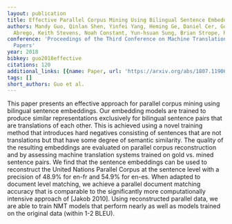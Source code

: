 ```yaml
---
layout: publication
title: Effective Parallel Corpus Mining Using Bilingual Sentence Embeddings
authors: Mandy Guo, Qinlan Shen, Yinfei Yang, Heming Ge, Daniel Cer, Gustavo Hernandez
  Abrego, Keith Stevens, Noah Constant, Yun-hsuan Sung, Brian Strope, Ray Kurzweil
conference: 'Proceedings of the Third Conference on Machine Translation: Research
  Papers'
year: 2018
bibkey: guo2018effective
citations: 120
additional_links: [{name: Paper, url: 'https://arxiv.org/abs/1807.11906'}]
tags: []
short_authors: Guo et al.
---
```

This paper presents an effective approach for parallel corpus mining using
bilingual sentence embeddings. Our embedding models are trained to produce
similar representations exclusively for bilingual sentence pairs that are
translations of each other. This is achieved using a novel training method that
introduces hard negatives consisting of sentences that are not translations but
that have some degree of semantic similarity. The quality of the resulting
embeddings are evaluated on parallel corpus reconstruction and by assessing
machine translation systems trained on gold vs. mined sentence pairs. We find
that the sentence embeddings can be used to reconstruct the United Nations
Parallel Corpus at the sentence level with a precision of 48.9% for en-fr and
54.9% for en-es. When adapted to document level matching, we achieve a parallel
document matching accuracy that is comparable to the significantly more
computationally intensive approach of [Jakob 2010]. Using reconstructed
parallel data, we are able to train NMT models that perform nearly as well as
models trained on the original data (within 1-2 BLEU).
